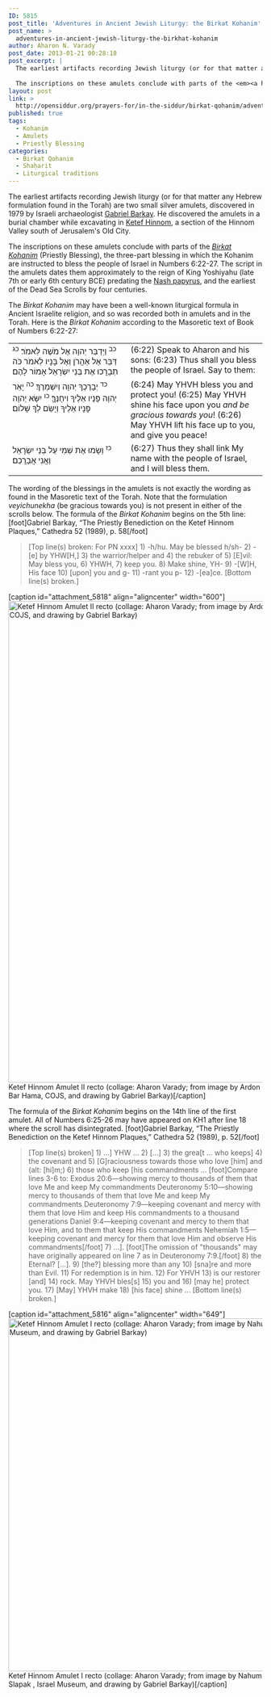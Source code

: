 ```yaml
---
ID: 5815
post_title: 'Adventures in Ancient Jewish Liturgy: the Birkat Kohanim'
post_name: >
  adventures-in-ancient-jewish-liturgy-the-birkhat-kohanim
author: Aharon N. Varady
post_date: 2013-01-21 00:28:18
post_excerpt: |
  The earliest artifacts recording Jewish liturgy (or for that matter any Hebrew formulation found in the Torah) are two small silver amulets, discovered in 1979 by Israeli archaeologist <a href="http://en.wikipedia.org/wiki/Gabriel_Barkay">Gabriel Barkay</a>. He discovered the amulets in a burial chamber while excavating in <a href="http://en.wikipedia.org/wiki/Ketef_Hinnom">Ketef Hinnom</a>, a section of the Hinnom Valley south of Jerusalem's Old City.
  
  The inscriptions on these amulets conclude with parts of the <em><a href="http://en.wikipedia.org/wiki/Priestly_blessing">Birkat Kohanim</a></em> (Priestly Blessing), the three-part blessing in which the Kohanim are instructed to bless the people of Israel in Numbers 6:22-27. The script in the amulets dates them approximately to the reign of King Yoshiyahu (late 7th or early 6th century BCE) predating the <a href="http://opensiddur.org/2011/01/adventures-in-ancient-jewish-liturgy-the-ten-commandments-and-the-shma-in-the-nash-papyrus/">Nash papyrus</a>, and the earliest of the Dead Sea Scrolls by four centuries.
layout: post
link: >
  http://opensiddur.org/prayers-for/in-the-siddur/birkat-qohanim/adventures-in-ancient-jewish-liturgy-the-birkhat-kohanim/
published: true
tags:
  - Kohanim
  - Amulets
  - Priestly Blessing
categories:
  - Birkat Qohanim
  - Shaḥarit
  - Liturgical traditions
---
```

The earliest artifacts recording Jewish liturgy (or for that matter any Hebrew formulation found in the Torah) are two small silver amulets, discovered in 1979 by Israeli archaeologist <a href="http://en.wikipedia.org/wiki/Gabriel_Barkay">Gabriel Barkay</a>. He discovered the amulets in a burial chamber while excavating in <a href="http://en.wikipedia.org/wiki/Ketef_Hinnom">Ketef Hinnom</a>, a section of the Hinnom Valley south of Jerusalem's Old City.

The inscriptions on these amulets conclude with parts of the <em><a href="http://en.wikipedia.org/wiki/Priestly_blessing">Birkat Kohanim</a></em> (Priestly Blessing), the three-part blessing in which the Kohanim are instructed to bless the people of Israel in Numbers 6:22-27. The script in the amulets dates them approximately to the reign of King Yoshiyahu (late 7th or early 6th century BCE) predating the <a href="http://opensiddur.org/2011/01/adventures-in-ancient-jewish-liturgy-the-ten-commandments-and-the-shma-in-the-nash-papyrus/">Nash papyrus</a>, and the earliest of the Dead Sea Scrolls by four centuries.

The <em>Birkat Kohanim</em> may have been a well-known liturgical formula in Ancient Israelite religion, and so was recorded both in amulets and in the Torah. Here is the <em>Birkat Kohanim</em> according to the Masoretic text of Book of Numbers 6:22-27:
<table style="margin-left: auto;margin-right: auto;">
<tbody>
<tr>
<td style="vertical-align: top;" width="46%">
<div class="liturgy"><span lang="he">
<sup>כב</sup> וַיְדַבֵּר יְהוָה אֶל מֹשֶׁה לֵּאמֹר׃
<sup>כג</sup> דַּבֵּר אֶל אַהֲרֹן וְאֶל בָּנָיו לֵאמֹר כֹּה תְבָרֲכוּ אֶת בְּנֵי יִשְׂרָאֵל אָמוֹר לָהֶם׃
</span></div></td>
<td style="vertical-align: top;" width="53%">
<div class="english">(6:22) Speak to Aharon and his sons:
(6:23) Thus shall you bless the people of Israel. Say to them:</div></td>
</tr>
<tr>
<td style="vertical-align: top;" width="46%">
<div class="liturgy"><span lang="he">
<sup>כד</sup> יְבָרֶכְךָ יְהוָה וְיִשְׁמְרֶךָ׃
<sup>כה</sup> יָאֵר יְהוָה פָּנָיו אֵלֶיךָ וִיחֻנֶּךָּ׃
<sup>כו</sup> יִשָּׂא יְהוָה פָּנָיו אֵלֶיךָ וְיָשֵׂם לְךָ שָׁלוֹם׃
</span></div></td>
<td style="vertical-align: top;" width="53%">
<div class="english">(6:24) May YHVH bless you and protect you!
(6:25) May YHVH shine his face upon you <em>and be gracious towards you</em>!
(6:26) May YHVH lift his face up to you, and give you peace!</div></td>
</tr>
<tr>
<td style="vertical-align: top;" width="46%">
<div class="liturgy"><span lang="he">
<sup>כז</sup> וְשָׂמוּ אֶת שְׁמִי עַל בְּנֵי יִשְׂרָאֵל וַאֲנִי אֲבָרֲכֵם׃
</span></div></td>
<td style="vertical-align: top;" width="53%">
<div class="english">(6:27) Thus they shall link My name with the people of Israel, and I will bless them.</div></td>
</tr>
</tbody>
</tbody></tbody></tbody></table>
The wording of the blessings in the amulets is not exactly the wording as found in the Masoretic text of the Torah. Note that the formulation <em>veyichunekha</em> (be gracious towards you) is not present in either of the scrolls below. The formula of the <em>Birkat Kohanim</em> begins on the 5th line:[foot]Gabriel Barkay, “The Priestly Benediction on the Ketef Hinnom Plaques,” Cathedra 52 (1989), p. 58[/foot]
<blockquote>[Top line(s) broken: For PN xxxx]
1) -h/hu. May be blessed h/sh-
2) -[e] by YHW[H,]
3) the warrior/helper and
4) the rebuker of
5) [E]vil: May bless you,
6) YHWH,
7) keep you.
8) Make shine, YH-
9) -[W]H, His face
10) [upon] you and g-
11) -rant you p-
12) -[ea]ce.
[Bottom line(s) broken.]</blockquote>
[caption id="attachment_5818" align="aligncenter" width="600"]<a href="http://opensiddur.org/wp-content/uploads/2013/01/Ketef-Hinnom-Amulet-II-recto.png"><img class="size-full wp-image-5818" src="http://opensiddur.org/wp-content/uploads/2013/01/Ketef-Hinnom-Amulet-II-recto.png" alt="Ketef Hinnom Amulet II recto (collage: Aharon Varady; from image by Ardon Bar Hama, COJS, and drawing by Gabriel Barkay)" width="600" height="954" /></a> Ketef Hinnom Amulet II recto (collage: Aharon Varady; from image by Ardon Bar Hama, COJS, and drawing by Gabriel Barkay)[/caption]

The formula of the <em>Birkat Kohanim</em> begins on the 14th line of the first amulet. All of Numbers 6:25-26 may have appeared on KH1 after line 18 where the scroll has disintegrated. [foot]Gabriel Barkay, “The Priestly Benediction on the Ketef Hinnom Plaques,” Cathedra 52 (1989), p. 52[/foot]
<blockquote>[Top line(s) broken]
1) ...] YHW ...
2) [...]
3) the grea[t ... who keeps]
4) the covenant and
5) [G]raciousness towards those who love [him] and (alt: [hi]m;)
6) those who keep [his commandments ... [foot]Compare lines 3-6 to:
Exodus 20:6—showing mercy to thousands of them that love Me and keep My commandments
Deuteronomy 5:10—showing mercy to thousands of them that love Me and keep My commandments
Deuteronomy 7:9—keeping covenant and mercy with them that love Him and keep His commandments to a thousand generations
Daniel 9:4—keeping covenant and mercy to them that love Him, and to them that keep His commandments
Nehemiah 1:5—keeping covenant and mercy for them that love Him and observe His commandments[/foot]
7) ...]. [foot]The omission of "thousands" may have originally appeared on line 7 as in Deuteronomy 7:9.[/foot]
8) the Eternal? [...].
9) [the?] blessing more than any
10) [sna]re and more than Evil.
11) For redemption is in him.
12) For YHVH
13) is our restorer [and]
14) rock. May YHVH bles[s]
15) you and
16) [may he] protect you.
17) [May] YHVH make
18) [his face] shine ...
[Bottom line(s) broken.]</blockquote>
[caption id="attachment_5816" align="aligncenter" width="649"]<a href="http://opensiddur.org/wp-content/uploads/2013/01/Ketef-Hinnom-Amulet-I-recto.png"><img class="size-full wp-image-5816" src="http://opensiddur.org/wp-content/uploads/2013/01/Ketef-Hinnom-Amulet-I-recto.png" alt="Ketef Hinnom Amulet I recto (collage: Aharon Varady; from image by Nahum Slapak , Israel Museum, and drawing by Gabriel Barkay)" width="649" height="699" /></a> Ketef Hinnom Amulet I recto (collage: Aharon Varady; from image by Nahum Slapak , Israel Museum, and drawing by Gabriel Barkay)[/caption]